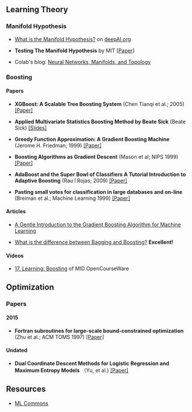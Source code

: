 

## Learning Theory

### Manifold Hypothesis

* [What is the Manifold Hypothesis?](https://deepai.org/machine-learning-glossary-and-terms/manifold-hypothesis) on [deepAI.org](deepai.org)

* **Testing The Manifold Hypothesis** by MIT [[Paper]](http://www.mit.edu/~mitter/publications/121_Testing_Manifold.pdf)

* Colab's blog: [Neural Networks, Manifolds, and Topology](http://colah.github.io/posts/2014-03-NN-Manifolds-Topology/)

### Boosting

#### Papers

* **XGBoost: A Scalable Tree Boosting System** (Chen Tianqi et al.; 2005) [[Paper]](https://arxiv.org/pdf/1603.02754.pdf)
  
* **Applied Multivariate Statistics Boosting Method by Beate Sick** (Beate Sick) [[Slides]](https://ethz.ch/content/dam/ethz/special-interest/math/statistics/sfs/Education/Advanced%20Studies%20in%20Applied%20Statistics/course-material-1719/Multivariate/slides12_boosting_presented.pdf)

* **Greedy Function Approximation: A Gradient Boosting Machine** (Jerome H. Friedman; 1999) [[Paper]](https://jerryfriedman.su.domains/ftp/trebst.pdf)

* **Boosting Algorithms as Gradient Descent** (Mason et al; NIPS 1999) [[Paper]](https://proceedings.neurips.cc/paper/1999/file/96a93ba89a5b5c6c226e49b88973f46e-Paper.pdf)

* **AdaBoost and the Super Bowl of Classifiers A Tutorial Introduction to Adaptive Boosting** (Rau ́l Rojas; 2009) [[Paper]](http://www.inf.fu-berlin.de/inst/ag-ki/adaboost4.pdf)

* **Pasting small votes for classification in large databases and on-line** (Breiman et al.; Machine Learning 1999) [[Paper]](https://link.springer.com/content/pdf/10.1023/A:1007563306331.pdf)

#### Articles

* [A Gentle Introduction to the Gradient Boosting Algorithm for Machine Learning](https://machinelearningmastery.com/gentle-introduction-gradient-boosting-algorithm-machine-learning/)

* [What is the difference between Bagging and Boosting?](https://quantdare.com/what-is-the-difference-between-bagging-and-boosting/) **Excellent!**
  


#### Videos

* [17. Learning: Boosting](https://www.youtube.com/watch?v=UHBmv7qCey4) of MID OpenCourseWare

## Optimization

### Papers

#### 2015

* **Fortran subroutines for large-scale bound-constrained optimization** (Zhu et al.; ACM TOMS 1997) [[Paper]](http://users.iems.northwestern.edu/~nocedal/PDFfiles/lbfgsb.pdf)

#### Undated

* **Dual Coordinate Descent Methods for Logistic Regression and Maximum Entropy Models** （Yu, et al.) [[Paper]](https://www.csie.ntu.edu.tw/~cjlin/papers/maxent_dual.pdf)


## Resources

* [ML Commons](https://mlcommons.org/en/)


